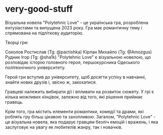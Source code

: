 # very-good-stuff
Візуальна новела "Polytehnic Love" - це українська гра, розроблена ентузіастами та випущена 2023 року. Гра має романтичну тему і спрямована на підліткову аудиторію.

Творці гри:

Соколов Ростислав (Tg: @pactishka)
Кірлан Михайло (Tg: @Amozgus)
Рудник Ігор (Tg: @sha1k)
"Polytehnic Love" є візуальною новелою, що розповідає історію головного героя, першокурсника Одеського політехнічного університету.

Герой гри вступив до університету, щоб досягти успіху в навчанні, знайти нових друзів і, звісно ж, закохатися.

Гравцеві належить вибирати дії і впливати на розвиток сюжету. У грі є кілька можливих кінцівок, залежно від того, які рішення приймає гравець.

Крім того, гра містить елементи романтики, комедії та драми, які роблять гру більш цікавою та захопливою. Загалом, "Polytehnic Love" - це візуальна новела, яка подарує гравцям безліч емоцій і вражень, і яка заслуговує на увагу як любителів жанру, так і новачків.


